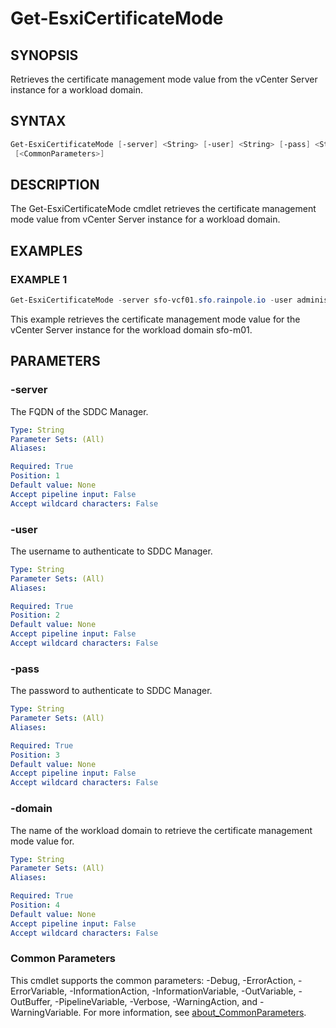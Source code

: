 # Get-EsxiCertificateMode

## SYNOPSIS

Retrieves the certificate management mode value from the vCenter Server instance for a workload domain.

## SYNTAX

```powershell
Get-EsxiCertificateMode [-server] <String> [-user] <String> [-pass] <String> [-domain] <String>
 [<CommonParameters>]
```

## DESCRIPTION

The Get-EsxiCertificateMode cmdlet retrieves the certificate management mode value from vCenter Server instance for a workload domain.

## EXAMPLES

### EXAMPLE 1

```powershell
Get-EsxiCertificateMode -server sfo-vcf01.sfo.rainpole.io -user administrator@vsphere.local -pass VMw@re1! -domain sfo-m01
```

This example retrieves the certificate management mode value for the vCenter Server instance for the workload domain sfo-m01.

## PARAMETERS

### -server

The FQDN of the SDDC Manager.

```yaml
Type: String
Parameter Sets: (All)
Aliases:

Required: True
Position: 1
Default value: None
Accept pipeline input: False
Accept wildcard characters: False
```

### -user

The username to authenticate to SDDC Manager.

```yaml
Type: String
Parameter Sets: (All)
Aliases:

Required: True
Position: 2
Default value: None
Accept pipeline input: False
Accept wildcard characters: False
```

### -pass

The password to authenticate to SDDC Manager.

```yaml
Type: String
Parameter Sets: (All)
Aliases:

Required: True
Position: 3
Default value: None
Accept pipeline input: False
Accept wildcard characters: False
```

### -domain

The name of the workload domain to retrieve the certificate management mode value for.

```yaml
Type: String
Parameter Sets: (All)
Aliases:

Required: True
Position: 4
Default value: None
Accept pipeline input: False
Accept wildcard characters: False
```

### Common Parameters

This cmdlet supports the common parameters: -Debug, -ErrorAction, -ErrorVariable, -InformationAction, -InformationVariable, -OutVariable, -OutBuffer, -PipelineVariable, -Verbose, -WarningAction, and -WarningVariable. For more information, see [about_CommonParameters](http://go.microsoft.com/fwlink/?LinkID=113216).
